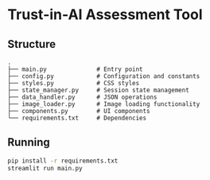 # Trust-in-AI Assessment Tool

## Structure

```
.
├── main.py              # Entry point
├── config.py            # Configuration and constants
├── styles.py            # CSS styles
├── state_manager.py     # Session state management
├── data_handler.py      # JSON operations
├── image_loader.py      # Image loading functionality
├── components.py        # UI components
└── requirements.txt     # Dependencies
```

## Running

```bash
pip install -r requirements.txt
streamlit run main.py
```